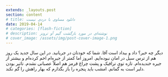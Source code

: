 ```yaml
---
extends: _layouts.post
section: content
# title: دانلود مساوی با دزدی نیست
date: 2019-04-14
# categories: [flash-fiction]
# description: نوشته‌ای در مورد بازگشت گیم آو ترونز
# cover_image: /assets/img/post-cover-image-1.png
---
```




دیگر چه خبر؟ داد و بیداد است آقا. شما که خودتان در جریانید. در این سال جدید یک روز هم از ترس سیل در امان نبوده‌ایم. امروز اما کمتر از جیره‌ام اخم کرده‌ام و بیشتر از جیره خندیده‌ام. تازه توی ترافیک و پشت چراغ قرمز هم اصلاً عصبانی نشدم. تاثیر بودن دلبر است به گمانم. امشب باید پنجره را باز بگذارم که بهار راهش را گم نکند. 
